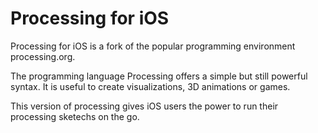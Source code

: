 # Processing for iOS

Processing for iOS is a fork of the popular programming environment processing.org.

The programming language Processing offers a simple but still powerful syntax. It is useful to create visualizations, 3D animations or games.

This version of processing gives iOS users the power to run their processing sketechs on the go.
